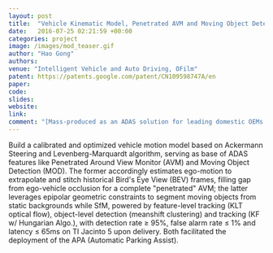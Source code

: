 ```yaml
---
layout: post
title:  "Vehicle Kinematic Model, Penetrated AVM and Moving Object Detection"
date:   2016-07-25 02:21:59 +00:00
categories: project
image: /images/mod_teaser.gif
author: "Hao Gong"
authors: 
venue: "Intelligent Vehicle and Auto Driving, OFilm"
patent: https://patents.google.com/patent/CN109598747A/en
paper: 
code:
slides: 
website: 
link: 
comment: "[Mass-produced as an ADAS solution for leading domestic OEMs (BAIC Group and Chang'an Automobile); initial order batch in 2017 exceeded 200,000 units, with cumulative sales over 240 million CNY]"
---
```

Build a calibrated and optimized vehicle motion model based on Ackermann Steering and Levenberg-Marquardt algorithm, serving as base of ADAS features like Penetrated Around View Monitor (AVM) and Moving Object Detection (MOD). The former accordingly estimates ego-motion to extrapolate and stitch historical Bird's Eye View (BEV) frames, filling gap from ego-vehicle occlusion for a complete "penetrated" AVM; the latter leverages epipolar geometric constraints to segment moving objects from static backgrounds while SfM, powered by feature-level tracking (KLT optical flow), object-level detection (meanshift clustering) and tracking (KF w/ Hungarian Algo.), with detection rate &ge; 95%, false alarm rate &le; 1% and latency &le; 65ms on TI Jacinto 5 upon delivery. Both facilitated the deployment of the APA (Automatic Parking Assist).
